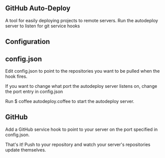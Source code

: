 GitHub Auto-Deploy
-----------------------

A tool for easily deploying projects to remote servers.
Run the autodeploy server to listen for git service hooks

## Configuration

## config.json
Edit config.json to point to the repositories you want to be pulled when the hook fires.

If you want to change what port the autodeploy server listens on, change the port entry in config.json

Run
    $ coffee autodeploy.coffee
to start the autodeploy server.

## GitHub
Add a GitHub service hook to point to your server on the port specified in config.json.

That's it!
Push to your repository and watch your server's repositories update themselves.

